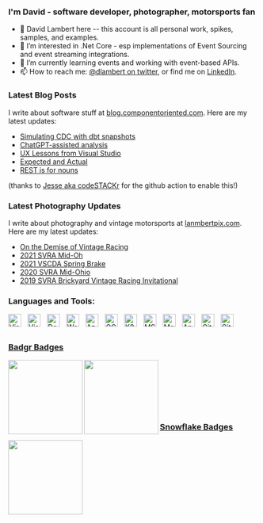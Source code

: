### I'm David - software developer, photographer, motorsports fan
- 👋 David Lambert here -- this account is all personal work, spikes, samples, and examples.
- 👀 I’m interested in .Net Core - esp implementations of Event Sourcing and event streaming integrations.
- 🌱 I’m currently learning events and working with event-based APIs.
- 📫 How to reach me: [@dlambert on twitter](https://twitter.com/dlambert/), or find me on [LinkedIn](https://www.linkedin.com/in/dlambert/).


### Latest Blog Posts
I write about software stuff at [blog.componentoriented.com](http://blog.componentoriented.com/).  Here are my latest updates:
<!-- BLOG-POST-LIST:START -->
- [Simulating CDC with dbt snapshots](http://blog.componentoriented.com/2025/01/simulating-cdc-with-dbt-snapshots/)
- [ChatGPT-assisted analysis](http://blog.componentoriented.com/2024/12/chatgpt-assisted-analysis/)
- [UX Lessons from Visual Studio](http://blog.componentoriented.com/2023/11/ux-lessons-from-visual-studio/)
- [Expected and Actual](http://blog.componentoriented.com/2023/10/expected-and-actual/)
- [REST is for nouns](http://blog.componentoriented.com/2023/10/rest-is-for-nouns/)
<!-- BLOG-POST-LIST:END -->
(thanks to [Jesse aka codeSTACKr](https://github.com/codeSTACKr/codeSTACKr/blob/master/README.md) for the github action to enable this!)

### Latest Photography Updates
I write about photography and vintage motorsports at [lanmbertpix.com](http://lambertpix.com/).  Here are my latest updates:
<!-- LAMBERTPIX-LIST:START -->
- [On the Demise of Vintage Racing](https://lambertpix.com/2021/08/on-the-demise-of-vintage-racing/)
- [2021 SVRA Mid-Oh](https://lambertpix.com/2021/06/2021-svra-mid-oh/)
- [2021 VSCDA Spring Brake](https://lambertpix.com/2021/05/2021-vscda-spring-brake/)
- [2020 SVRA Mid-Ohio](https://lambertpix.com/2020/06/2020-svra-mid-ohio/)
- [2019 SVRA Brickyard Vintage Racing Invitational](https://lambertpix.com/2019/07/2019-svra-brickyard-vintage-racing-invitational/)
<!-- LAMBERTPIX-LIST:END -->


### Languages and Tools:

[<img align="left" alt="Visual Studio" width="26px" src="https://upload.wikimedia.org/wikipedia/commons/2/2c/Visual_Studio_Icon_2022.svg" style="padding-right:10px;" />][vs]
[<img align="left" alt="Visual Studio Code" width="26px" src="https://cdn.jsdelivr.net/gh/devicons/devicon/icons/vscode/vscode-original.svg" style="padding-right:10px;" />][vscode]
[<img align="left" alt="Dotnet core" width="26px" src="https://upload.wikimedia.org/wikipedia/commons/e/ee/.NET_Core_Logo.svg" style="padding-right:10px;" />][dotnetcore]

[<img align="left" alt="Web API" width="26px" src="https://symbols.getvecta.com/stencil_27/7_api-management.c909ba432f.svg" style="padding-right:10px;" />][webapi]
[<img align="left" alt="Azure" width="26px" src="https://upload.wikimedia.org/wikipedia/commons/f/fa/Microsoft_Azure.svg" style="padding-right:10px;" />][azure]
[<img align="left" alt="GCP" width="26px" src="https://upload.wikimedia.org/wikipedia/commons/0/01/Google-cloud-platform.svg" style="padding-right:10px;" />][gcp]
[<img align="left" alt="K8s" width="26px" src="https://upload.wikimedia.org/wikipedia/commons/3/39/Kubernetes_logo_without_workmark.svg" style="padding-right:10px;" />][k8s]
[<img align="left" alt="MS Sql" width="26px" src="https://www.softsolutionworks.com/images/SQLServer/sql-Server-express.png" style="padding-right:10px;" />][mssql]
<!-- ef -->
[<img align="left" alt="MongoDB" width="26px" src="https://cdn.jsdelivr.net/gh/devicons/devicon/icons/mongodb/mongodb-original.svg" style="padding-right:10px;" />][mongo]
[<img align="left" alt="Angular" width="26px" src="https://upload.wikimedia.org/wikipedia/commons/c/cf/Angular_full_color_logo.svg" style="padding-right:10px;" />][angular]
<!-- azdo -->
[<img align="left" alt="Git" width="26px" src="https://cdn.jsdelivr.net/gh/devicons/devicon/icons/git/git-original.svg" style="padding-right:10px;" />][git]
[<img align="left" alt="GitHub" width="26px" src="https://user-images.githubusercontent.com/3369400/139447912-e0f43f33-6d9f-45f8-be46-2df5bbc91289.png" style="padding-right:10px;" />][github]
<!-- jira / confluence -->
<!-- terraform -->
<!-- sonarqube -->
<!-- datadog -->
<!-- wordpress -->
<br />
<br />

### [Badgr Badges](https://api.badgr.io/public/collections/05f9c869069496b554fb3eb29ed013aa)

<img align="left" src="https://user-images.githubusercontent.com/28829920/146864711-b29471d4-11fe-42aa-8042-bbdc8e405051.png" width="150">
<img align="left" src="https://api.badgr.io/public/assertions/coEcIr8LQ0q-4ClaCgb4EQ/image" width="150">

<br />
<br />
<br />
<br />
<br />
<br />

### [Snowflake Badges](https://achieve.snowflake.com/profile/davidlambert434194/wallet)

<img  src="https://api.accredible.com/v1/frontend/credential_website_embed_image/badge/96160203" width="150">


<!-- defs -->
[blog]: http://blog.componentoriented.com
[lambertpix]: https://lambertpix.com
[vs]: https://visualstudio.microsoft.com/vs/
[vscode]: https://code.visualstudio.com/
[dotnetcore]: https://dotnet.microsoft.com/en-us/
[webapi]: https://dotnet.microsoft.com/en-us/apps/aspnet/apis
[azure]: https://azure.microsoft.com
[gcp]: https://cloud.google.com
[k8s]: https://kubernetes.io
[mssql]: https://www.microsoft.com/en-us/sql-server
[mongo]: https://www.mongodb.com
[angular]: https://angular.io
[git]: https://git-scm.com
[github]: https://github.com
